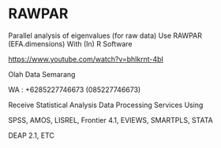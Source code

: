 # RAWPAR
Parallel analysis of eigenvalues (for raw data) Use RAWPAR (EFA.dimensions) With (In) R Software

https://www.youtube.com/watch?v=bhlkrnt-4bI

Olah Data Semarang

WA : +6285227746673 (085227746673)

Receive Statistical Analysis Data Processing Services Using

SPSS, AMOS, LISREL, Frontier 4.1, EVIEWS, SMARTPLS, STATA

DEAP 2.1, ETC
